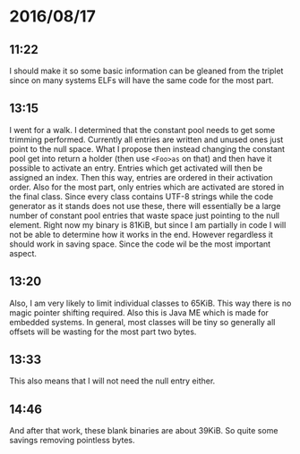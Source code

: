 # 2016/08/17

## 11:22

I should make it so some basic information can be gleaned from the triplet
since on many systems ELFs will have the same code for the most part.

## 13:15

I went for a walk. I determined that the constant pool needs to get some
trimming performed. Currently all entries are written and unused ones just
point to the null space. What I propose then instead changing the constant pool
get into return a holder (then use `<Foo>as` on that) and then have it possible
to activate an entry. Entries which get activated will then be assigned an
index. Then this way, entries are ordered in their activation order. Also
for the most part, only entries which are activated are stored in the final
class. Since every class contains UTF-8 strings while the code generator as
it stands does not use these, there will essentially be a large number of
constant pool entries that waste space just pointing to the null element. Right
now my binary is 81KiB, but since I am partially in code I will not be able to
determine how it works in the end. However regardless it should work in saving
space. Since the code wil be the most important aspect.

## 13:20

Also, I am very likely to limit individual classes to 65KiB. This way there is
no magic pointer shifting required. Also this is Java ME which is made for
embedded systems. In general, most classes will be tiny so generally all
offsets will be wasting for the most part two bytes.

## 13:33

This also means that I will not need the null entry either.

## 14:46

And after that work, these blank binaries are about 39KiB. So quite some
savings removing pointless bytes.

